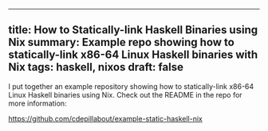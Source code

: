 ------------------------------------------------------
title: How to Statically-link Haskell Binaries using Nix
summary: Example repo showing how to statically-link x86-64 Linux Haskell binaries with Nix
tags: haskell, nixos
draft: false
------------------------------------------------------

I put together an example repository showing how to statically-link x86-64
Linux Haskell binaries using Nix.  Check out the README in the repo for more
information:

<https://github.com/cdepillabout/example-static-haskell-nix>
